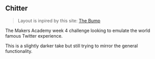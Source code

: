 ## Chitter

> Layout is inpired by this site:
> [The Bump](https://www.thebump.com/real-answers/questions/how-to-get-my-baby-to-fall-to-sleep-on-his-own)

The Makers Academy week 4 challenge looking to
emulate the world famous Twitter experience.

This is a slightly darker take but still trying to mirror the general functionality.
